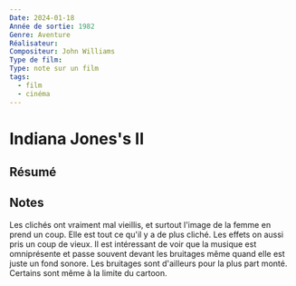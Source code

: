 ```yaml
---
Date: 2024-01-18
Année de sortie: 1982
Genre: Aventure
Réalisateur: 
Compositeur: John Williams
Type de film: 
Type: note sur un film
tags:
  - film
  - cinéma
---
```

# Indiana Jones's II
## Résumé
## Notes
Les clichés ont vraiment mal vieillis, et surtout l'image de la femme en prend un coup. Elle est tout ce qu'il y a de plus cliché. Les effets on aussi pris un coup de vieux. Il est intéressant de voir que la musique est omniprésente et passe souvent devant les bruitages même quand elle est juste un fond sonore. 
Les bruitages sont d'ailleurs pour la plus part monté. Certains sont même à la limite du cartoon. 
